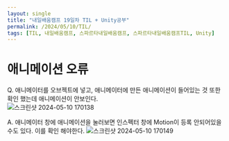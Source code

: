 ```yaml
---
layout: single
title: "내일배움캠프 19일차 TIL + Unity공부"
permalink: /2024/05/10/TIL/
tags: [TIL, 내일배움캠프, 스파르타내일배움캠프, 스파르타내일배움캠프TIL, Unity]
---
```

# 애니메이션 오류
Q. 애니메이터를 오브젝트에 넣고, 애니메이터에 만든 애니메이션이 들어있는 것 또한 확인 했는데 애니메이션이 안보인다.<br>
![스크린샷 2024-05-10 170138](https://github.com/LeeSangSoos/LeeSangSoos.github.io/assets/105085706/cceeb15a-8d36-48ae-a1ed-d6bf648a3404)

A. 애니메이터 창에 애니메이션을 눌러보면 인스펙터 창에 Motion이 등록 안되어있을 수도 있다. 이를 확인 해야한다.
![스크린샷 2024-05-10 170149](https://github.com/LeeSangSoos/LeeSangSoos.github.io/assets/105085706/c08a7475-47d7-4206-a858-fc94f7f343aa)

